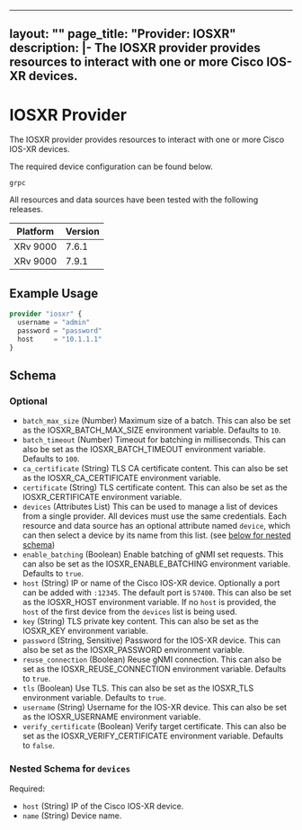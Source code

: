 
---
layout: ""
page_title: "Provider: IOSXR"
description: |-
  The IOSXR provider provides resources to interact with one or more Cisco IOS-XR devices.
---

# IOSXR Provider

The IOSXR provider provides resources to interact with one or more Cisco IOS-XR devices.

The required device configuration can be found below.

```
grpc
```

All resources and data sources have been tested with the following releases.

| Platform | Version |
| -------- | ------- |
| XRv 9000 | 7.6.1   |
| XRv 9000 | 7.9.1   |

## Example Usage

```terraform
provider "iosxr" {
  username = "admin"
  password = "password"
  host     = "10.1.1.1"
}
```

<!-- schema generated by tfplugindocs -->
## Schema

### Optional

- `batch_max_size` (Number) Maximum size of a batch. This can also be set as the IOSXR_BATCH_MAX_SIZE environment variable. Defaults to `10`.
- `batch_timeout` (Number) Timeout for batching in milliseconds. This can also be set as the IOSXR_BATCH_TIMEOUT environment variable. Defaults to `100`.
- `ca_certificate` (String) TLS CA certificate content. This can also be set as the IOSXR_CA_CERTIFICATE environment variable.
- `certificate` (String) TLS certificate content. This can also be set as the IOSXR_CERTIFICATE environment variable.
- `devices` (Attributes List) This can be used to manage a list of devices from a single provider. All devices must use the same credentials. Each resource and data source has an optional attribute named `device`, which can then select a device by its name from this list. (see [below for nested schema](#nestedatt--devices))
- `enable_batching` (Boolean) Enable batching of gNMI set requests. This can also be set as the IOSXR_ENABLE_BATCHING environment variable. Defaults to `true`.
- `host` (String) IP or name of the Cisco IOS-XR device. Optionally a port can be added with `:12345`. The default port is `57400`. This can also be set as the IOSXR_HOST environment variable. If no `host` is provided, the `host` of the first device from the `devices` list is being used.
- `key` (String) TLS private key content. This can also be set as the IOSXR_KEY environment variable.
- `password` (String, Sensitive) Password for the IOS-XR device. This can also be set as the IOSXR_PASSWORD environment variable.
- `reuse_connection` (Boolean) Reuse gNMI connection. This can also be set as the IOSXR_REUSE_CONNECTION environment variable. Defaults to `true`.
- `tls` (Boolean) Use TLS. This can also be set as the IOSXR_TLS environment variable. Defaults to `true`.
- `username` (String) Username for the IOS-XR device. This can also be set as the IOSXR_USERNAME environment variable.
- `verify_certificate` (Boolean) Verify target certificate. This can also be set as the IOSXR_VERIFY_CERTIFICATE environment variable. Defaults to `false`.

<a id="nestedatt--devices"></a>
### Nested Schema for `devices`

Required:

- `host` (String) IP of the Cisco IOS-XR device.
- `name` (String) Device name.